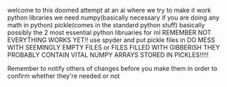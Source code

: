 welcome to this doomed attempt at an ai where we  try to make it work
python libraries we need 
numpy(basically necessary if you are doing any math in python) 
pickle(comes in the standard python stuff)
basically possibly the 2 most essential python libruaries for ml
REMEMBER NOT EVERYTHING WORKS YET!!
use spyder and put pickle files in
DO MESS WITH SEEMINGLY EMPTY FILES or FILES FILLED WITH GIBBERISH THEY PROBABLY CONTAIN VITAL NUMPY ARRAYS STORED IN PICKLES!!!!!

Remember to notify others of changes before you make them in order to confirm whether they're needed or not
